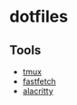 # dotfiles

## Tools
- [tmux](https://github.com/tmux/tmux)
- [fastfetch](https://github.com/fastfetch-cli/fastfetch)
- [alacritty](https://github.com/alacritty/alacritty) 

